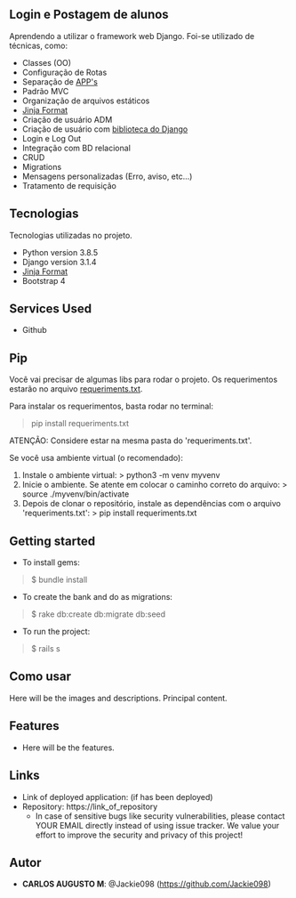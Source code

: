  ## Login e Postagem de alunos
 
Aprendendo a utilizar o framework web Django. Foi-se utilizado de técnicas, como:
  * Classes (OO)
  * Configuração de Rotas
  * Separação de [APP's](https://docs.djangoproject.com/en/3.1/intro/tutorial01/)
  * Padrão MVC
  * Organização de arquivos estáticos
  * [Jinja Format](https://jinja.palletsprojects.com/en/2.11.x/templates/)
  * Criação de usuário ADM
  * Criação de usuário com [biblioteca do Django](https://docs.djangoproject.com/en/3.1/ref/contrib/auth/)
  * Login e Log Out
  * Integração com BD relacional
  * CRUD
  * Migrations
  * Mensagens personalizadas (Erro, aviso, etc...)
  * Tratamento de requisição
 
 
## Tecnologias 
 
Tecnologias utilizadas no projeto.
 
* Python version  3.8.5
* Django version 3.1.4
 * [Jinja Format](https://jinja.palletsprojects.com/en/2.11.x/templates/)
* Bootstrap 4
 
 
## Services Used
 
* Github
 
## Pip
 Você vai precisar de algumas libs para rodar o projeto. Os requerimentos estarão no arquivo [requeriments.txt](https://github.com/Jackie098/django-example/blob/master/requeriments.txt).

 Para instalar os requerimentos, basta rodar no terminal:
 > pip install requeriments.txt
  
  ATENÇÃO: Considere estar na mesma pasta do 'requeriments.txt'.

  Se você usa ambiente virtual (o recomendado):
  1. Instale o ambiente virtual:
    > python3 -m venv myvenv
  2. Inicie o ambiente. Se atente em colocar o caminho correto do arquivo:
    > source ./myvenv/bin/activate
  3. Depois de clonar o repositório, instale as dependências com o arquivo 'requeriments.txt':
    > pip install requeriments.txt
 
## Getting started
 
* To install gems:
>    $ bundle install
* To create the bank and do as migrations:
>    $ rake db:create db:migrate db:seed
* To run the project:
>    $ rails s
 
## Como usar
 
Here will be the images and descriptions. Principal content.
 
 
## Features
 
  - Here will be the features.
 
 
## Links
 
  - Link of deployed application: (if has been deployed)
  - Repository: https://link_of_repository
    - In case of sensitive bugs like security vulnerabilities, please contact
      YOUR EMAIL directly instead of using issue tracker. We value your effort
      to improve the security and privacy of this project!
 
 
## Autor
 
* **CARLOS AUGUSTO M**: @Jackie098 (https://github.com/Jackie098)